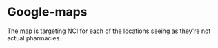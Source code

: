 Google-maps
===========
 The map is targeting NCI for each of the locations seeing as they're not actual pharmacies.
